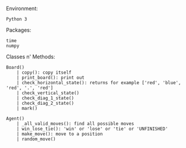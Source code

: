 Environment:

    Python 3

Packages:

    time
    numpy

Classes n' Methods:

    Board()
        | copy(): copy itself
        | print_board(): print out
        | check_horizontal_state(): returns for example ['red', 'blue', 'red', '.', 'red']
        | check_vertical_state()
        | check_diag_1_state()
        | check_diag_2_state()
        | mark()
    
    Agent()
        | _all_valid_moves(): find all possible moves
        | win_lose_tie(): 'win' or 'lose' or 'tie' or 'UNFINISHED'
        | make_move(): move to a position
        | random_move()
